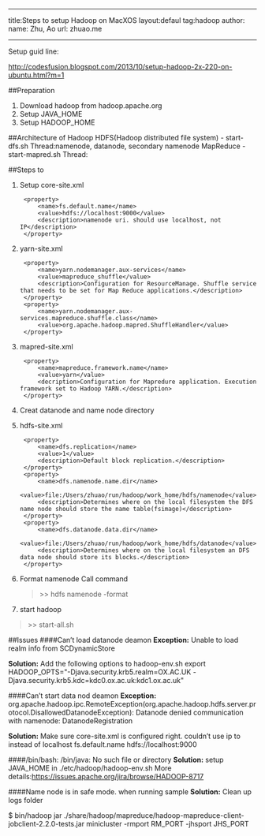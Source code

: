 ---
  title:Steps to setup Hadoop on MacXOS
  layout:defaul
  tag:hadoop
  author:
    name: Zhu, Ao
    url: zhuao.me
	
----

Setup guid line:

http://codesfusion.blogspot.com/2013/10/setup-hadoop-2x-220-on-ubuntu.html?m=1

##Preparation
1. Download hadoop from hadoop.apache.org
2. Setup JAVA_HOME
3. Setup HADOOP_HOME

##Architecture of Hadoop
HDFS(Hadoop distributed file system) - start-dfs.sh
 Thread:namenode, datanode, secondary namenode
MapReduce - start-mapred.sh
 Thread:



##Steps to
1. Setup core-site.xml
	
		<property>
			<name>fs.default.name</name>
			<value>hdfs://localhost:9000</value>
			<description>namenode uri. should use localhost, not IP</description>
		</property>
2. yarn-site.xml

		<property>
			<name>yarn.nodemanager.aux-services</name>
			<value>mapreduce_shuffle</value>
			<description>Configuration for ResourceManage. Shuffle service that needs to be set for Map Reduce applications.</description>
		</property>
		<property>
			<name>yarn.nodemanager.aux-services.mapreduce.shuffle.class</name>
			<value>org.apache.hadoop.mapred.ShuffleHandler</value>
		</property>
3. mapred-site.xml
		
		<property>
			<name>mapreduce.framework.name</name>
			<value>yarn</value>
			<decription>Configuration for Mapredure application. Execution framework set to Hadoop YARN.</description>
		</property> 		
4. Creat datanode and name node directory

5. hdfs-site.xml

		<property>
			<name>dfs.replication</name>
			<value>1</value>
			<description>Default block replication.</description>
		</property>	
		<property>
			<name>dfs.namenode.name.dir</name>
		    <value>file:/Users/zhuao/run/hadoop/work_home/hdfs/namenode</value>
		    <description>Determines where on the local filesystem the DFS name node should store the name table(fsimage)</description>
		</property>
		<property>
			<name>dfs.datanode.data.dir</name>
		    <value>file:/Users/zhuao/run/hadoop/work_home/hdfs/datanode</value>
		    <description>Determines where on the local filesystem an DFS data node should store its blocks.</description>
		</property>

6. Format namenode
Call command 
	> &gt;&gt; hdfs namenode -format

7. start hadoop
> &gt;&gt; start-all.sh


##Issues
####Can’t load datanode deamon
**Exception:** Unable to load realm info from SCDynamicStore

**Solution:** Add the following options to hadoop-env.sh
export HADOOP_OPTS="-Djava.security.krb5.realm=OX.AC.UK -Djava.security.krb5.kdc=kdc0.ox.ac.uk:kdc1.ox.ac.uk"

####Can’t start data nod deamon
**Exception:** org.apache.hadoop.ipc.RemoteException(org.apache.hadoop.hdfs.server.protocol.DisallowedDatanodeException): Datanode denied communication with namenode: DatanodeRegistration

**Solution:** Make sure core-site.xml is configured right. couldn’t use ip to instead of localhost
     <property>
          <name>fs.default.name</name>
          <value>hdfs://localhost:9000</value>
     </property> 

####/bin/bash: /bin/java: No such file or directory
**Solution:**
setup JAVA_HOME in ./etc/hadoop/hadoop-env.sh
More details:https://issues.apache.org/jira/browse/HADOOP-8717 



####Name node is in safe mode. when running sample
**Solution:**
Clean up logs folder

$ bin/hadoop jar ./share/hadoop/mapreduce/hadoop-mapreduce-client-jobclient-2.2.0-tests.jar minicluster -rmport RM_PORT -jhsport JHS_PORT

